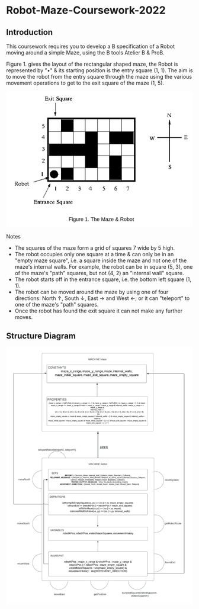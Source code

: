 # Robot-Maze-Coursework-2022
## Introduction
This coursework requires you to develop a B specification of a Robot moving around a simple Maze, using the B tools Atelier B & ProB. 

Figure 1. gives the layout of the rectangular shaped maze, the Robot is represented by "•" & its starting position is the entry square (1, 1). The aim is to move the robot from the entry square through the maze using the various movement operations to get to the exit square of the maze (1, 5). 


<img src = "https://github.com/mr-desilva/Robot-Maze-Coursework-2022/blob/main/Documentation/Figure1.PNG">


Notes
- The squares of the maze form a grid of squares 7 wide by 5 high.
- The robot occupies only one square at a time & can only be in an "empty maze square", i.e. a square inside the maze and not one of the maze's internal walls. For example, the robot can be in square (5, 3), one of the maze's "path" squares, but not (4, 2) an "internal wall" square. 
- The robot starts off in the entrance square, i.e. the bottom left square (1, 1). 
- The robot can be moved around the maze by using one of four directions: North ↑, South ↓, East → and West ←; or it can "teleport" to one of the maze's "path" squares. 
- Once the robot has found the exit square it can not make any further moves.

## Structure Diagram
<img src = "https://github.com/mr-desilva/Robot-Maze-Coursework-2022/blob/main/Structure Diagram/Structure Diagram.jpeg">
